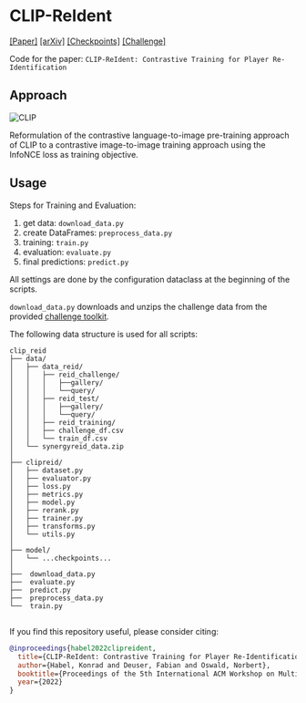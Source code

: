 # CLIP-ReIdent

[[Paper]](https://doi.org/10.1145/3552437.3555698) [[arXiv]](https://arxiv.org/abs/2303.11855) [[Checkpoints]](https://drive.google.com/file/d/1Gm5J19okhLdnZTQLUsjfYoI0rwrLQ09i/view?usp=sharing) [[Challenge]](http://mmsports.multimedia-computing.de/mmsports2022/challenge.html)

Code for the paper: `CLIP-ReIdent: Contrastive Training for Player Re-Identification`


## Approach

![CLIP](docs/CLIP-ReIdent.png)

Reformulation of the contrastive language-to-image pre-training approach of CLIP to a contrastive image-to-image training approach using the InfoNCE loss as training objective.



## Usage

Steps for Training and Evaluation:

1. get data: `download_data.py`
2. create DataFrames: `preprocess_data.py`
3. training: `train.py`
4. evaluation: `evaluate.py`
5. final predictions: `predict.py`


All settings are done by the configuration dataclass at the beginning of the scripts.

`download_data.py` downloads and unzips the challenge data from the provided [challenge toolkit](https://github.com/DeepSportRadar/player-reidentification-challenge).

The following data structure is used for all scripts:

```
clip_reid
├── data/
│   ├── data_reid/
│   │   ├── reid_challenge/
│   │   │   ├──gallery/
│   │   │   └──query/
│   │   ├── reid_test/
│   │   │   ├──gallery/
│   │   │   └──query/
│   │   ├── reid_training/
│   │   ├── challenge_df.csv
│   │   └── train_df.csv
│   └── synergyreid_data.zip
│
├── clipreid/
│   ├── dataset.py
│   ├── evaluator.py
│   ├── loss.py
│   ├── metrics.py
│   ├── model.py
│   ├── rerank.py
│   ├── trainer.py
│   ├── transforms.py
│   └── utils.py
│
├── model/
│   └── ...checkpoints...	
│
├──  download_data.py
├──  evaluate.py
├──  predict.py
├──  preprocess_data.py
└──  train.py
```



##

If you find this repository useful, please consider citing:

```bibtex
@inproceedings{habel2022clipreident,
  title={CLIP-ReIdent: Contrastive Training for Player Re-Identification},
  author={Habel, Konrad and Deuser, Fabian and Oswald, Norbert},
  booktitle={Proceedings of the 5th International ACM Workshop on Multimedia Content Analysis in Sports (MMSports’22), October 10, 2022, Lisboa, Portugal},
  year={2022}
}

```
